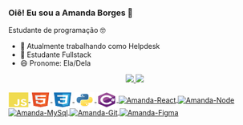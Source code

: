 ### Oiê! Eu sou a Amanda Borges 👋
Estudante de programação 🤓

- 🔭 Atualmente trabalhando como Helpdesk
- 🌱 Estudante Fullstack
- 😄 Pronome: Ela/Dela

<div align="center">
  <a href="https://github.com/amandagborgess">
  <img height="180em" src="https://github-readme-stats.vercel.app/api?username=amandagborgess&show_icons=true&theme=dark&include_all_commits=true&count_private=true"/>
  <img height="180em" src="https://github-readme-stats.vercel.app/api/top-langs/?username=amandagborgess&layout=compact&langs_count=7&theme=dark"/>
</div>
<div style="display: inline_block"><br>
  <img align="center" alt="Amanda-Js"   height="30" width="40" src="https://raw.githubusercontent.com/devicons/devicon/master/icons/javascript/javascript-plain.svg">
  <img align="center" alt="Amanda-HTML" height="30" width="40" src="https://raw.githubusercontent.com/devicons/devicon/master/icons/html5/html5-original.svg">
  <img align="center" alt="Amanda-CSS"  height="30" width="40" src="https://raw.githubusercontent.com/devicons/devicon/master/icons/css3/css3-original.svg">
  <img align="center" alt="Amanda-Python" height="30" width="40" src="https://raw.githubusercontent.com/devicons/devicon/master/icons/python/python-original.svg">
  <img align="center" alt="Amanda-Csharp" height="30" width="40" src="https://raw.githubusercontent.com/devicons/devicon/master/icons/csharp/csharp-original.svg">  
  <img align="center" alt="Amanda-React"  height="30" width="40" src="https://cdn.jsdelivr.net/gh/devicons/devicon/icons/react/react-original.svg"/>
  <img align="center" alt="Amanda-Node"   height="30" width="40" src="https://cdn.jsdelivr.net/gh/devicons/devicon/icons/nodejs/nodejs-plain-wordmark.svg">
  <img align="center" alt="Amanda-MySql"  height="30" width="40" src="https://cdn.jsdelivr.net/gh/devicons/devicon/icons/mysql/mysql-original-wordmark.svg">
  <img align="center" alt="Amanda-Git"  height="30" width="40" src="https://cdn.jsdelivr.net/gh/devicons/devicon/icons/git/git-original.svg"/>
  <img align="center" alt="Amanda-Figma"  height="30" width="40" src="https://cdn.jsdelivr.net/gh/devicons/devicon/icons/figma/figma-original.svg">
 


  
</div>
